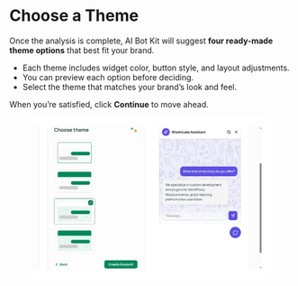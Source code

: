 # Choose a Theme

Once the analysis is complete, AI Bot Kit will suggest **four ready-made theme options** that best fit your brand.

* Each theme includes widget color, button style, and layout adjustments.
* You can preview each option before deciding.
* Select the theme that matches your brand’s look and feel.

When you’re satisfied, click **Continue** to move ahead.

<figure><img src="../.gitbook/assets/3.JPG" alt=""><figcaption></figcaption></figure>
